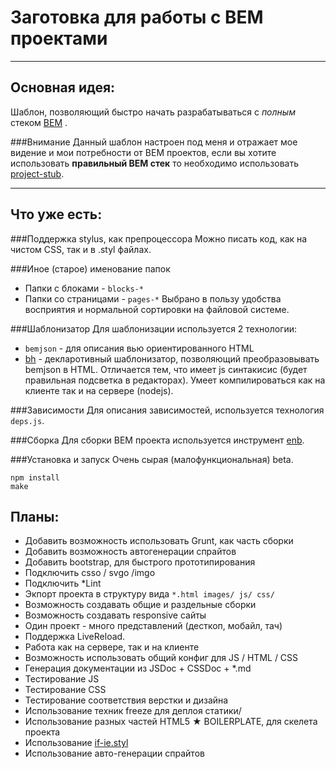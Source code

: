 # Заготовка для работы с BEM проектами
---
## Основная идея:
Шаблон, позволяющий быстро начать разрабатываться с *полным* стеком [BEM](http://bem.info) .

###Внимание
Данный шаблон настроен под меня и отражает мое видение и мои потребности от BEM проектов, если вы хотите использовать **правильный BEM стек** то необходимо использовать [project-stub](https://github.com/bem/project-stub).

---
## Что уже есть:
###Поддержка stylus, как препроцессора
Можно писать код, как на чистом CSS, так и в .styl файлах.

###Иное (старое) именование папок
 * Папки с блоками - `blocks-*`
 * Папки со страницами - `pages-*`
 Выбрано в пользу удобства восприятия и нормальной сортировки на файловой системе.
 
###Шаблонизатор
Для шаблонизации используется 2 технологии:

 * `bemjson` - для описания вью ориентированного HTML
 * [bh](https://github.com/enb-make/bh) - декларотивный шаблонизатор, позволяющий преобразовывать bemjson в HTML. 
Отличается тем, что имеет js синтакисис (будет правильная подсветка в редакторах).
Умеет компилироваться как на клиенте так и на сервере (nodejs).

###Зависимости
Для описания зависимостей, используется технология `deps.js`.

###Сборка
Для сборки BEM проекта используется инструмент [enb](https://github.com/enb-make/enb).

###Установка и запуск
Очень сырая (малофункциональная) beta.

```
npm install
make
```

## Планы:
* Добавить возможность использовать Grunt, как часть сборки
* Добавить возможность автогенерации спрайтов
* Добавить bootstrap, для быстрого прототипирования
* Подключить csso / svgo /imgo
* Подключить *Lint
* Экпорт проекта в структуру вида `*.html images/ js/ css/`
* Возможность создавать общие и раздельные сборки
* Возможность создавать responsive сайты
* Один проект - много представлений (десткоп, мобайл, тач)
* Поддержка LiveReload.
* Работа как на сервере, так и на клиенте
* Возможность использовать общий конфиг для JS / HTML / СSS
* Генерация документации из JSDoc + CSSDoc + *.md
* Тестирование JS
* Тестирование CSS
* Тестирование соответствия верстки и дизайна
* Использование техник freeze для деплоя статики/
* Использование разных частей HTML5 ★ BOILERPLATE, для скелета проекта
* Использование [if-ie.styl](https://github.com/kizu/if-ie.styl)
* Использование авто-генерации спрайтов